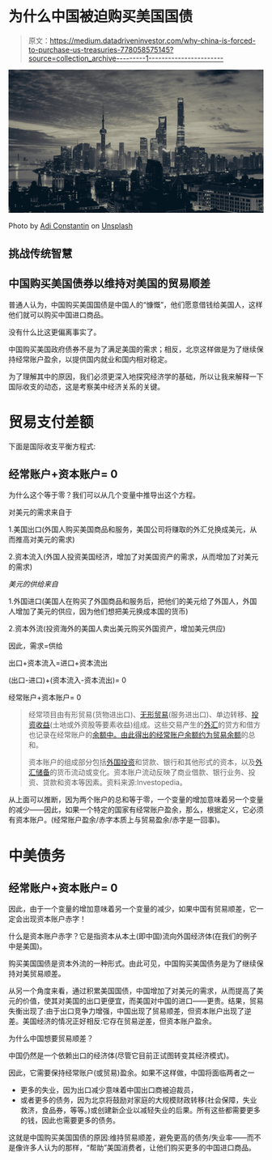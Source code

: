 # 为什么中国被迫购买美国国债

> 原文：<https://medium.datadriveninvestor.com/why-china-is-forced-to-purchase-us-treasuries-778058575145?source=collection_archive---------1----------------------->

![](img/d91203a4761c641d1b17b6f90500f632.png)

Photo by [Adi Constantin](https://unsplash.com/@idoevolve?utm_source=medium&utm_medium=referral) on [Unsplash](https://unsplash.com?utm_source=medium&utm_medium=referral)

## 挑战传统智慧

## 中国购买美国债券以维持对美国的贸易顺差

普通人认为，中国购买美国国债是中国人的“慷慨”，他们愿意借钱给美国人，这样他们就可以购买中国进口商品。

没有什么比这更偏离事实了。

中国购买美国政府债券不是为了满足美国的需求；相反，北京这样做是为了继续保持经常账户盈余，以提供国内就业和国内相对稳定。

为了理解其中的原因，我们必须更深入地探究经济学的基础，所以让我来解释一下国际收支的动态，这是考察美中经济关系的关键。

# 贸易支付差额

下面是国际收支平衡方程式:

## 经常账户+资本账户= 0

为什么这个等于零？我们可以从几个变量中推导出这个方程。

对美元的需求来自于

1.美国出口(外国人购买美国商品和服务，美国公司将赚取的外汇兑换成美元，从而推高对美元的需求)

2.资本流入(外国人投资美国经济，增加了对美国资产的需求，从而增加了对美元的需求)

*美元的供给来自*

1.外国进口(美国人在购买了外国商品和服务后，把他们的美元给了外国人，外国人增加了美元的供应，因为他们想把美元换成本国的货币)

2.资本外流(投资海外的美国人卖出美元购买外国资产，增加美元供应)

因此，需求=供给

出口+资本流入=进口+资本流出

(出口-进口)+(资本流入-资本流出)= 0

经常账户+资本账户= 0

> 经常项目由有形贸易(货物进出口)、[无形贸易](https://www.investopedia.com/terms/i/invisible-trade.asp)(服务进出口)、单边转移、[投资收益](https://www.investopedia.com/terms/i/investmentincome.asp)(土地或外资股等要素收益)组成。这些交易产生的[外汇](https://www.investopedia.com/terms/f/foreign-exchange.asp)的贷方和借方也记录在经常账户的[余额中。由此得出的经常账户余额约为](https://www.investopedia.com/insights/exploring-current-account-in-balance-of-payments/)[贸易余额](https://www.investopedia.com/terms/b/bot.asp)的总和。
> 
> 资本账户的组成部分包括[外国投资](https://www.investopedia.com/terms/f/foreign-investment.asp)和贷款、银行和其他形式的资本，以及[外汇储备](https://www.investopedia.com/terms/f/foreign-exchange-reserves.asp)的货币流动或变化。资本账户流动反映了商业借款、银行业务、投资、贷款和资本等因素。资料来源:Investopedia。

从上面可以推断，因为两个账户的总和等于零，一个变量的增加意味着另一个变量的减少——因此，如果一个特定的国家有经常账户盈余，那么，根据定义，它必须有资本账户。(经常账户盈余/赤字本质上与贸易盈余/赤字是一回事)。

# **中美债务**

## 经常账户+资本账户= 0

因此，由于一个变量的增加意味着另一个变量的减少，如果中国有贸易顺差，它一定会出现资本账户赤字！

什么是资本账户赤字？它是指资本从本土(即中国)流向外国经济体(在我们的例子中是美国)。

购买美国国债是资本外流的一种形式。由此可见，中国购买美国债务是为了继续保持对美贸易顺差。

从另一个角度来看，通过积累美国国债，中国增加了对美元的需求，从而提高了美元的价值，使其对美国的出口更便宜，而美国对中国的进口——更贵。结果，贸易失衡出现了:由于出口竞争力增强，中国出现了贸易顺差，但资本账户出现了逆差。美国经济的情况正好相反:它存在贸易逆差，但资本账户盈余。

为什么中国想要贸易顺差？

中国仍然是一个依赖出口的经济体(尽管它目前正试图转变其经济模式)。

因此，它需要保持经常账户(或贸易)盈余。如果不这样做，中国将面临两者之一

*   更多的失业，因为出口减少意味着中国出口商被迫裁员，
*   或者更多的债务，因为北京将鼓励对家庭的大规模财政转移(社会保障，失业救济，食品券，等等。)或创建新企业以减轻失业的后果。所有这些都需要更多的钱，因此也需要更多的债务。

这就是中国购买美国国债的原因:维持贸易顺差，避免更高的债务/失业率——而不是像许多人认为的那样，“帮助”美国消费者，让他们购买更多的中国进口商品。